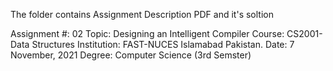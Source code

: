 The folder contains Assignment Description PDF and it's soltion

Assignment #: 02
Topic: Designing an Intelligent Compiler
Course: CS2001-Data Structures
Institution: FAST-NUCES Islamabad Pakistan.
Date: 7 November, 2021 
Degree: Computer Science (3rd Semster)